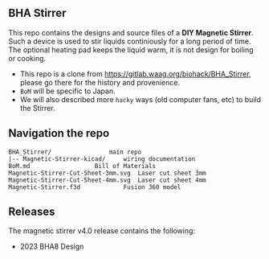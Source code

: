 ## BHA Stirrer
This repo contains the designs and source files of a **DIY Magnetic Stirrer**. Such a device is used to stir liquids continiously for a long period of time. The optional heating pad keeps the liquid warm, it is not design for boiling or cooking.

- This repo is a clone from https://gitlab.waag.org/biohack/BHA_Stirrer, please go there for the history and provenience. 
- `BoM` will be specific to Japan.
- We will also described more `hacky` ways (old computer fans, etc) to build the Stirrer.

## Navigation the repo

 	BHA_Stirrer/				main repo
 	|-- Magnetic-Stirrer-kicad/		wiring documentation
 	BoM.md					Bill of Materials
 	Magnetic-Stirrer-Cut-Sheet-3mm.svg	Laser cut sheet 3mm
 	Magnetic-Stirrer-Cut-Sheet-4mm.svg	Laser cut sheet 4mm
 	Magnetic-Stirrer.f3d			Fusion 360 model
 	

## Releases

The magnetic stirrer v4.0 release contains the following:

* 2023 BHA8 Design
